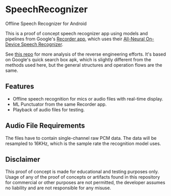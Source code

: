 # SpeechRecognizer
Offline Speech Recognizer for Android

This is a proof of concept speech recognizer app using models and pipelines from Google's [Recorder app](https://play.google.com/store/apps/details?id=com.google.android.apps.recorder), which uses their [All-Neural On-Device Speech Recognizer](https://ai.googleblog.com/2019/03/an-all-neural-on-device-speech.html).

See [this repo](https://github.com/AIFanatic/google-offline-speech-recognition) for more analysis of the reverse engineering efforts. It's based on Google's quick search box apk, which is slightly different from the methods used here, but the general structures and operation flows are the same.

## Features

* Offline speech recognition for mics or audio files with real-time display.
* ML Punctuator from the same Recorder app.
* Playback of audio files for testing.

## Audio File Requirements

The files have to contain single-channel raw PCM data. The data will be resampled to 16KHz, which is the sample rate the recognition model uses.

## Disclaimer

This proof of concept is made for educational and testing purposes only. Usage of any of the proof of concepts or artifacts found in this repository for commercial or other purposes are not permitted, the developer assumes no liability and are not responsible for any misuse.
